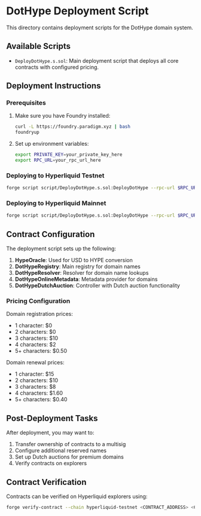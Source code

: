 # DotHype Deployment Script

This directory contains deployment scripts for the DotHype domain system.

## Available Scripts

- `DeployDotHype.s.sol`: Main deployment script that deploys all core contracts with configured pricing.

## Deployment Instructions

### Prerequisites

1. Make sure you have Foundry installed:

   ```bash
   curl -L https://foundry.paradigm.xyz | bash
   foundryup
   ```

2. Set up environment variables:
   ```bash
   export PRIVATE_KEY=your_private_key_here
   export RPC_URL=your_rpc_url_here
   ```

### Deploying to Hyperliquid Testnet

```bash
forge script script/DeployDotHype.s.sol:DeployDotHype --rpc-url $RPC_URL --broadcast --verify
```

### Deploying to Hyperliquid Mainnet

```bash
forge script script/DeployDotHype.s.sol:DeployDotHype --rpc-url $RPC_URL --broadcast --verify
```

## Contract Configuration

The deployment script sets up the following:

1. **HypeOracle**: Used for USD to HYPE conversion
2. **DotHypeRegistry**: Main registry for domain names
3. **DotHypeResolver**: Resolver for domain name lookups
4. **DotHypeOnlineMetadata**: Metadata provider for domains
5. **DotHypeDutchAuction**: Controller with Dutch auction functionality

### Pricing Configuration

Domain registration prices:

- 1 character: $0
- 2 characters: $0
- 3 characters: $10
- 4 characters: $2
- 5+ characters: $0.50

Domain renewal prices:

- 1 character: $15
- 2 characters: $10
- 3 characters: $8
- 4 characters: $1.60
- 5+ characters: $0.40

## Post-Deployment Tasks

After deployment, you may want to:

1. Transfer ownership of contracts to a multisig
2. Configure additional reserved names
3. Set up Dutch auctions for premium domains
4. Verify contracts on explorers

## Contract Verification

Contracts can be verified on Hyperliquid explorers using:

```bash
forge verify-contract --chain hyperliquid-testnet <CONTRACT_ADDRESS> <CONTRACT_NAME>
```
